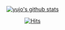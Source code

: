 <div align=center>
  
[![yujo's github stats](https://github-readme-stats.vercel.app/api?username=YUJO42)](https://github.com/anuraghazra/github-readme-stats)
</br>


[![Hits](https://hits.seeyoufarm.com/api/count/incr/badge.svg?url=https%3A%2F%2Fgithub.com%2FYUJO42)](https://hits.seeyoufarm.com)


</div>
